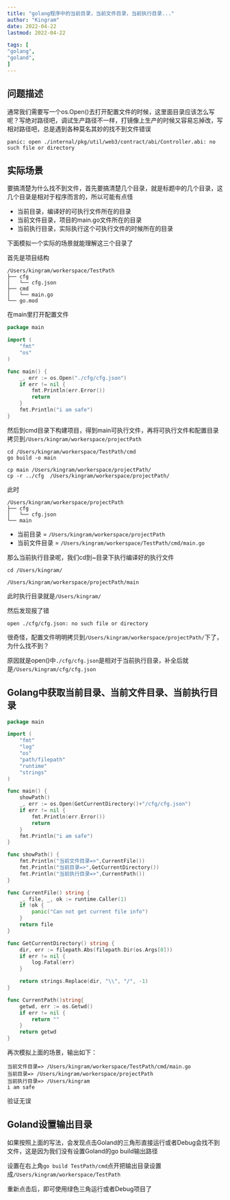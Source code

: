 ```yaml
---
title: "golang程序中的当前目录，当前文件目录，当前执行目录..."   
author: "Kingram"  
date: 2022-04-22
lastmod: 2022-04-22

tags: [  
"golang",
"goland",
]
---
```

## 问题描述
通常我们需要写一个os.Open()去打开配置文件的时候，这里面目录应该怎么写呢？写绝对路径吧，调试生产路径不一样，打镜像上生产的时候又容易忘掉改，写相对路径吧，总是遇到各种莫名其妙的找不到文件错误
```shell
panic: open ./internal/pkg/util/web3/contract/abi/Controller.abi: no such file or directory
```
## 实际场景
要搞清楚为什么找不到文件，首先要搞清楚几个目录，就是标题中的几个目录，这几个目录是相对于程序而言的，所以可能有点怪
- 当前目录，编译好的可执行文件所在的目录
- 当前文件目录，项目的main.go文件所在的目录
- 当前执行目录，实际执行这个可执行文件的时候所在的目录

下面模拟一个实际的场景就能理解这三个目录了

首先是项目结构
```shell
/Users/kingram/workerspace/TestPath
├── cfg
│   └── cfg.json
├── cmd
│   └── main.go
└── go.mod
```
在main里打开配置文件
```go
package main

import (
	"fmt"
	"os"
)

func main() {
	_, err := os.Open("./cfg/cfg.json")
	if err != nil {
		fmt.Println(err.Error())
		return
	}
	fmt.Println("i am safe")
}

```
然后到cmd目录下构建项目，得到main可执行文件，再将可执行文件和配置目录拷贝到`/Users/kingram/workerspace/projectPath`
```shell
cd /Users/kingram/workerspace/TestPath/cmd
go build -o main 

cp main /Users/kingram/workerspace/projectPath/ 
cp -r ../cfg  /Users/kingram/workerspace/projectPath/
```

此时
```shell
/Users/kingram/workerspace/projectPath
├── cfg
│   └── cfg.json
└── main
```
- 当前目录 = `/Users/kingram/workerspace/projectPath`
- 当前文件目录 = `/Users/kingram/workerspace/TestPath/cmd/main.go`

那么当前执行目录呢，我们cd到~目录下执行编译好的执行文件
```shell
cd /Users/kingram/

/Users/kingram/workerspace/projectPath/main
```
此时执行目录就是`/Users/kingram/`

然后发现报了错
```shell
open ./cfg/cfg.json: no such file or directory
```

很奇怪，配置文件明明拷贝到`/Users/kingram/workerspace/projectPath/`下了，为什么找不到？

原因就是open()中`./cfg/cfg.json`是相对于当前执行目录，补全后就是`/Users/kingram/cfg/cfg.json`

## Golang中获取当前目录、当前文件目录、当前执行目录

```go
package main

import (
	"fmt"
	"log"
	"os"
	"path/filepath"
	"runtime"
	"strings"
)

func main() {
	showPath()
	_, err := os.Open(GetCurrentDirectory()+"/cfg/cfg.json")
	if err != nil {
		fmt.Println(err.Error())
		return
	}
	fmt.Println("i am safe")
}

func showPath() {
	fmt.Println("当前文件目录=>",CurrentFile())
	fmt.Println("当前目录=>",GetCurrentDirectory())
	fmt.Println("当前执行目录=>",CurrentPath())
}

func CurrentFile() string {
	_, file, _, ok := runtime.Caller(1)
	if !ok {
		panic("Can not get current file info")
	}
	return file
}

func GetCurrentDirectory() string {
	dir, err := filepath.Abs(filepath.Dir(os.Args[0]))
	if err != nil {
		log.Fatal(err)
	}

	return strings.Replace(dir, "\\", "/", -1)
}

func CurrentPath()string{
	getwd, err := os.Getwd()
	if err != nil {
		return ""
	}
	return getwd
}
```
再次模拟上面的场景，输出如下：
```shell
当前文件目录=> /Users/kingram/workerspace/TestPath/cmd/main.go
当前目录=> /Users/kingram/workerspace/projectPath
当前执行目录=> /Users/kingram
i am safe
```
验证无误

## Goland设置输出目录
如果按照上面的写法，会发现点击Goland的三角形直接运行或者Debug会找不到文件，这是因为我们没有设置Goland的go build输出路径

设置在右上角`go build TestPath/cmd`点开把输出目录设置成`/Users/kingram/workerspace/TestPath`

重新点击后，即可使用绿色三角运行或者Debug项目了
